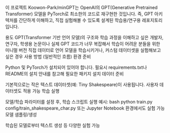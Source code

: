 이 프로젝트 Koowon-Park/minGPT는 OpenAI의 GPT(Generative Pretrained Transformer) 모델을 PyTorch로 최소한의 코드로 재구현한 것입니다. 즉, GPT 아키텍처를 간단하게 이해하고, 직접 실험해볼 수 있도록 설계된 학습용/연구용 레포지토리입니다.

용도
GPT(Transformer 기반 언어 모델)의 구조와 학습 과정을 이해하고 싶은 개발자, 연구자, 학생용
논문이나 실제 GPT 코드가 너무 복잡해서 학습이 어려운 분들을 위한 미니멀 버전
직접 데이터로 언어 모델을 학습시키거나, 커스텀 데이터셋을 실험해보고 싶은 경우
사용 방법 (일반적인 흐름)
환경 준비

Python 및 PyTorch가 설치되어 있어야 합니다.
필요시 requirements.txt나 README의 설치 안내를 참고해 필요한 패키지 설치
데이터 준비

기본적으로는 작은 텍스트 데이터셋(예: Tiny Shakespeare)이 사용됩니다.
사용자 데이터셋도 적용 가능
학습 실행

모델/학습 파라미터를 설정 후, 학습 스크립트 실행
예시:
bash
python train.py config/train_shakespeare_char.py
또는 Jupyter Notebook 환경에서도 실험 가능
모델 샘플링/생성

학습된 모델로부터 텍스트 생성 등 다양한 실험 가능

